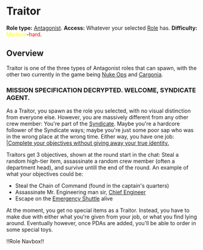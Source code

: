 # Traitor
**Role type:** <font color= "Red">[Antagonist](Antagonist.md)</font>. **Access:** Whatever your selected [Role](Roles.md) has. **Difficulty:**<font color="Yellow"> Medium</font>-<font color="Red">hard</font>.


## Overview

Traitor is one of the three types of Antagonist roles that can spawn, with the other two currently in the game being [Nuke Ops](Nuclear-Emergency.md) and [Cargonia](Cargonia.md).


### MISSION SPECIFICATION DECRYPTED. WELCOME, SYNDICATE AGENT.

As a Traitor, you spawn as the role you selected, with no visual distinction from everyone else. However, you are massively different from any other crew member: You're part of the [Syndicate](Groups.md). Maybe you're a hardcore follower of the Syndicate ways; maybe you're just some poor sap who was in the wrong place at the wrong time. Either way, you have one job: [|Complete your objectives without giving away your true identity.](So-close-to-impossible-that-it-might-as-well-not-even-exist.md)

Traitors get 3 objectives, shown at the round start in the chat: Steal a random high-tier item, assassinate a random crew member (often a department head), and survive untill the end of the round. An example of what your objectives could be:

- Steal the Chain of Command (found in the captain's quarters)
- Assassinate Mr. Engineering man sir, [Chief Engineer](Chief-Engineer.md)
- Escape on the [Emergency Shuttle](Emergency-Shuttle.md) alive

At the moment, you get no special items as a Traitor. Instead, you have to make due with either what you're given from your job, or what you find lying around. Eventually however, once PDAs are added, you'll be able to order in some special toys.

!!Role Navbox!!